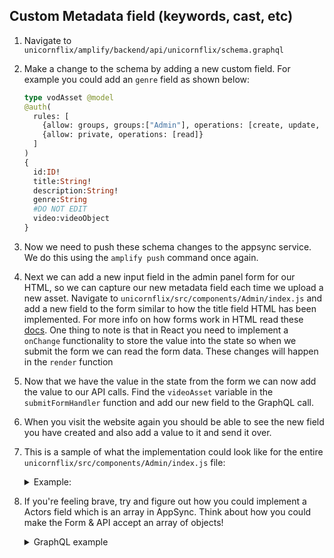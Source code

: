 ## Custom Metadata field (keywords, cast, etc)
1. Navigate to `unicornflix/amplify/backend/api/unicornflix/schema.graphql`
1. Make a change to the schema by adding a new custom field. For example you could add an `genre` field as shown below:
    
    ```graphql
    type vodAsset @model
    @auth(
      rules: [
        {allow: groups, groups:["Admin"], operations: [create, update, delete, read]},
        {allow: private, operations: [read]}
      ]
    )
    {
      id:ID!
      title:String!
      description:String!
      genre:String
      #DO NOT EDIT
      video:videoObject
    } 
    ```
1. Now we need to push these schema changes to the appsync service. We do this using the `amplify push` command once again.
1. Next we can add a new input field in the admin panel form for our HTML, so we can capture our new metadata field each time we upload a new asset. Navigate to `unicornflix/src/components/Admin/index.js` and add a new field to the form similar to how the title field HTML has been implemented. For more info on how forms work in HTML read these [docs](https://developer.mozilla.org/en-US/docs/Web/HTML/Element/form). One thing to note is that in React you need to implement a `onChange` functionality to store the value into the state so when we submit the form we can read the form data. These changes will happen in the `render` function
1. Now that we have the value in the state from the form we can now add the value to our API calls. Find the `videoAsset` variable in the `submitFormHandler` function and add our new field to the GraphQL call.
1. When you visit the website again you should be able to see the new field you have created and also add a value to it and send it over.
1. This is a sample of what the implementation could look like for the entire `unicornflix/src/components/Admin/index.js` file:
    <details>
      <summary>Example:</summary>

      ```javascript
      /* eslint-disable import/order */
      /* eslint-disable no-underscore-dangle */
      import React from 'react';
      import './index.css';
      import uuidv4 from 'uuid/v4';
      import FilePicker from '../FilePicker';
      import PopoverProgress from '../PopoverProgress';
      // Insert Location 2
      import { withAuthenticator } from 'aws-amplify-react';
      // Insert Location 4
      import Amplify, {
        Auth, API, graphqlOperation, Storage,
      } from 'aws-amplify';
      import awsvideoconfig from '../../aws-video-exports';
      import { createVodAsset, createVideoObject } from '../../graphql/mutations';

      class Admin extends React.Component {
        constructor(props) {
          super(props);
          this.state = {
            titleVal: '', descVal: '', groups: [], progress: 0, genreVal: ''
          };
          this.submitFormHandler = this.submitFormHandler.bind(this);
          this.handleChange = this.handleChange.bind(this);
          this.createAdminPanel = this.createAdminPanel.bind(this);
        }

        componentDidMount() {
          // Insert Location 5
          const region = Amplify._config.aws_project_region;
          Auth.currentSession()
            .then((data) => {
              const groups = data.idToken.payload['cognito:groups'];
              if (groups) {
                this.setState({ groups: data.idToken.payload['cognito:groups'] });
              }
            });
          
          Storage.configure({
            AWSS3: {
              bucket: awsvideoconfig.awsInputVideo,
              region,
            },
          });
      
        }

        myCallback = (dataFromChild) => {
          this.setState({
            file: dataFromChild,
            fileName: dataFromChild.name,
          });
        }

        handleChange(event) {
          const { value } = event.target;
          const { name } = event.target;
          this.setState({
            [name]: value,
          });
        }

        handledescChange(event) {
          this.setState({ descVal: event.target.value });
        }


        submitFormHandler(event) {
          event.preventDefault();
          // Insert Location 6
          const uuid = uuidv4();
          const adminPanel = this;
          const videoObject = {
            input: {
              id: uuid,
            },
          };
          
          API.graphql(graphqlOperation(createVideoObject, videoObject)).then((response, error) => {
            if (error === undefined) {
              const {
                titleVal, descVal, file, fileName, genreVal,
              } = this.state;
              const fileExtension = fileName.toLowerCase().split('.');
              const videoAsset = {
                input: {
                  title: titleVal,
                  description: descVal,
                  vodAssetVideoId: uuid,
                  genre: genreVal,
                },
              };
              API.graphql(graphqlOperation(createVodAsset, videoAsset));
              Storage.put(`${uuid}.${fileExtension[fileExtension.length - 1]}`, file, {
                progressCallback(progress) {
                  const { loaded, total } = progress;
                  console.log(`Uploaded: ${progress.loaded}/${progress.total}`);
                  adminPanel.setState({
                    progress: (loaded / total) * 100,
                  });
                },
                contentType: 'video/*',
              })
                .then(() => console.log(`Successfully Uploaded: ${uuid}`))
                .catch((err) => console.log(`Error: ${err}`));
            }
          });
              
        }

        createAdminPanel() {
          const {
            groups,
            titleVal,
            descVal,
            genreVal,
            progress,
          } = this.state;
          if (groups.includes('Admin')) {
            return (
              <div>
                <header>
                  <h1 className="pageName">Admin Panel</h1>
                  <form onSubmit={this.submitFormHandler}>
                    <div>
                      <input type="text" value={titleVal} name="titleVal" placeholder="Title" onChange={this.handleChange} />
                      <input type="text" value={genreVal} name="genreVal" placeholder="Genre" onChange={this.handleChange} />
                      <br />
                      <textarea className="desTextA" rows="4" cols="50" value={descVal} name="descVal" placeholder="Description" onChange={this.handleChange} />
                      <br />
                      <FilePicker callbackFromParent={this.myCallback} />
                      <label htmlFor="submitButton" className="submitLabel">
                        Create Asset
                        <input type="submit" className="submitButton" id="submitButton" value="Create Asset" />
                      </label>
                      <PopoverProgress progress={progress} />
                    </div>
                  </form>
                </header>
              </div>
            );
          }
          return (
            <div>
              Not Authenticated
            </div>
          );
        }

        render() {
          return (
            <div className="adminHeader">
              {this.createAdminPanel()}
            </div>
          );
        }
      }
      // Insert Location 3
      export default withAuthenticator(Admin, true);
      ```
    </details>

1. If you're feeling brave, try and figure out how you could implement a Actors field which is an array in AppSync. Think about how you could make the Form & API accept an array of objects!
    <details>
      <summary>GraphQL example</summary>

      ```graphql
      type vodAsset @model
      @auth(
        rules: [
          {allow: groups, groups:["Admin"], operations: [create, update, delete, read]},
          {allow: private, operations: [read]}
        ]
      )
      {
        id:ID!
        title:String!
        description:String!
        genre:String
        actors:[String]
        #DO NOT EDIT
        video:videoObject
      }
      ```
    </details>